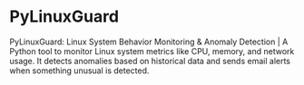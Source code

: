 # PyLinuxGuard
PyLinuxGuard: Linux System Behavior Monitoring &amp; Anomaly Detection | A Python tool to monitor Linux system metrics like CPU, memory, and network usage. It detects anomalies based on historical data and sends email alerts when something unusual is detected.
